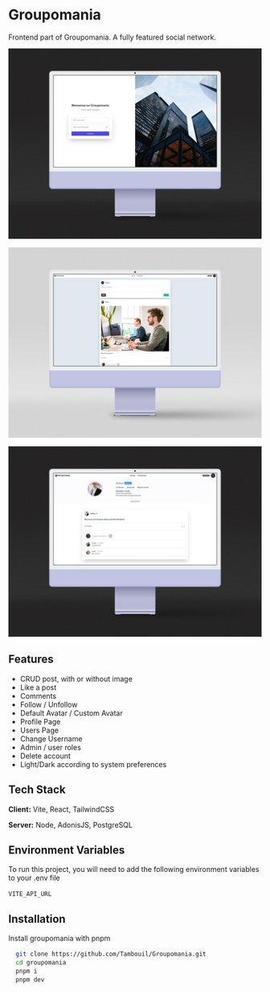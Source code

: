 
# Groupomania

Frontend part of Groupomania. A fully featured social network.

![Groupomania Login](/src/assets/screenshots/login.jpg "Optional title")

![Groupomania Home](/src/assets/screenshots/home.jpg "Optional title")

![Groupomania Profile](/src/assets/screenshots/profile.jpg "Optional title")



## Features

- CRUD post, with or without image
- Like a post
- Comments
- Follow / Unfollow 
- Default Avatar / Custom Avatar
- Profile Page
- Users Page
- Change Username
- Admin / user roles
- Delete account
- Light/Dark according to system preferences


## Tech Stack

**Client:** Vite, React, TailwindCSS

**Server:** Node, AdonisJS, PostgreSQL


## Environment Variables

To run this project, you will need to add the following environment variables to your .env file

`VITE_API_URL`


## Installation

Install groupomania with pnpm

```bash
  git clone https://github.com/Tambouil/Groupomania.git
  cd groupomania
  pnpm i
  pnpm dev
```
    
